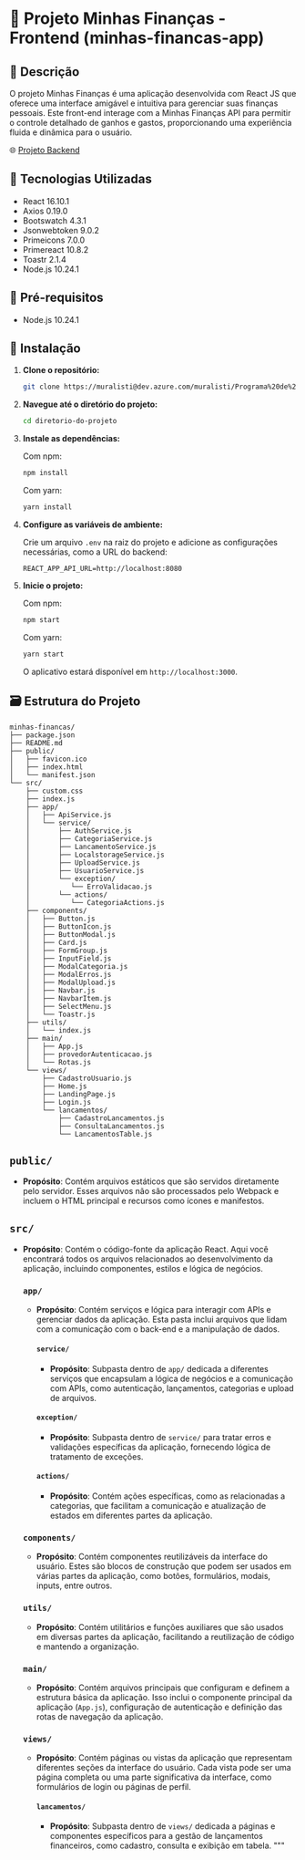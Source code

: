 # 💸 Projeto Minhas Finanças - Frontend (minhas-financas-app) 

## 📝 Descrição

O projeto Minhas Finanças é uma aplicação desenvolvida com React JS que oferece uma interface amigável e intuitiva para gerenciar suas finanças pessoais. Este front-end interage com a Minhas Finanças API para permitir o controle detalhado de ganhos e gastos, proporcionando uma experiência fluida e dinâmica para o usuário.

🌐 [Projeto Backend](https://dev.azure.com/muralisti/Programa%20de%20Est%C3%A1gio%20da%20Muralis/_git/pem-paulo-henrique-back?path=%2F&version=GBmain&_a=contents)

## 🚀 Tecnologias Utilizadas

- React 16.10.1
- Axios 0.19.0
- Bootswatch 4.3.1
- Jsonwebtoken 9.0.2
- Primeicons 7.0.0
- Primereact 10.8.2
- Toastr 2.1.4
- Node.js 10.24.1

## 📄 Pré-requisitos

- Node.js 10.24.1

## 🔧 Instalação

1. **Clone o repositório:**

   ```bash
   git clone https://muralisti@dev.azure.com/muralisti/Programa%20de%20Est%C3%A1gio%20da%20Muralis/_git/pem-paulo-henrique-front
   ```

2. **Navegue até o diretório do projeto:**

   ```bash
   cd diretorio-do-projeto
   ```

3. **Instale as dependências:**

   Com npm:
   ```bash
   npm install
   ```

   Com yarn:
   ```bash
   yarn install
   ```

4. **Configure as variáveis de ambiente:**

   Crie um arquivo `.env` na raiz do projeto e adicione as configurações necessárias, como a URL do backend:

   ```
   REACT_APP_API_URL=http://localhost:8080
   ```

5. **Inicie o projeto:**

   Com npm:
   ```bash
   npm start
   ```

   Com yarn:
   ```bash
   yarn start
   ```

   O aplicativo estará disponível em `http://localhost:3000`.

## 🗃️ Estrutura do Projeto
```
minhas-financas/
├── package.json
├── README.md
├── public/
│   ├── favicon.ico
│   ├── index.html
│   └── manifest.json
└── src/
    ├── custom.css
    ├── index.js
    ├── app/
    │   ├── ApiService.js
    │   └── service/
    │       ├── AuthService.js
    │       ├── CategoriaService.js
    │       ├── LancamentoService.js
    │       ├── LocalstorageService.js
    │       ├── UploadService.js
    │       ├── UsuarioService.js
    │       └── exception/
    │          └── ErroValidacao.js
    │       └── actions/
    │          └── CategoriaActions.js
    ├── components/
    │   ├── Button.js
    │   ├── ButtonIcon.js
    │   ├── ButtonModal.js
    │   ├── Card.js
    │   ├── FormGroup.js
    │   ├── InputField.js
    │   ├── ModalCategoria.js
    │   ├── ModalErros.js
    │   ├── ModalUpload.js
    │   ├── Navbar.js
    │   ├── NavbarItem.js
    │   ├── SelectMenu.js
    │   └── Toastr.js
    ├── utils/
    │   └── index.js
    ├── main/
    │   ├── App.js
    │   ├── provedorAutenticacao.js
    │   └── Rotas.js
    └── views/
        ├── CadastroUsuario.js
        ├── Home.js
        ├── LandingPage.js
        ├── Login.js
        └── lancamentos/
            ├── CadastroLancamentos.js
            ├── ConsultaLancamentos.js
            └── LancamentosTable.js

```

## `public/`
- **Propósito**: Contém arquivos estáticos que são servidos diretamente pelo servidor. Esses arquivos não são processados pelo Webpack e incluem o HTML principal e recursos como ícones e manifestos.

## `src/`
- **Propósito**: Contém o código-fonte da aplicação React. Aqui você encontrará todos os arquivos relacionados ao desenvolvimento da aplicação, incluindo componentes, estilos e lógica de negócios.

  ### `app/`
  - **Propósito**: Contém serviços e lógica para interagir com APIs e gerenciar dados da aplicação. Esta pasta inclui arquivos que lidam com a comunicação com o back-end e a manipulação de dados.

    #### `service/`
    - **Propósito**: Subpasta dentro de `app/` dedicada a diferentes serviços que encapsulam a lógica de negócios e a comunicação com APIs, como autenticação, lançamentos, categorias e upload de arquivos.
    
    #### `exception/`
    - **Propósito**: Subpasta dentro de `service/` para tratar erros e validações específicas da aplicação, fornecendo lógica de tratamento de exceções.
    
    #### `actions/`
    - **Propósito**: Contém ações específicas, como as relacionadas a categorias, que facilitam a comunicação e atualização de estados em diferentes partes da aplicação.

  ### `components/`
  - **Propósito**: Contém componentes reutilizáveis da interface do usuário. Estes são blocos de construção que podem ser usados em várias partes da aplicação, como botões, formulários, modais, inputs, entre outros.

  ### `utils/`
  - **Propósito**: Contém utilitários e funções auxiliares que são usados em diversas partes da aplicação, facilitando a reutilização de código e mantendo a organização.

  ### `main/`
  - **Propósito**: Contém arquivos principais que configuram e definem a estrutura básica da aplicação. Isso inclui o componente principal da aplicação (`App.js`), configuração de autenticação e definição das rotas de navegação da aplicação.

  ### `views/`
  - **Propósito**: Contém páginas ou vistas da aplicação que representam diferentes seções da interface do usuário. Cada vista pode ser uma página completa ou uma parte significativa da interface, como formulários de login ou páginas de perfil.

    #### `lancamentos/`
    - **Propósito**: Subpasta dentro de `views/` dedicada a páginas e componentes específicos para a gestão de lançamentos financeiros, como cadastro, consulta e exibição em tabela.
"""